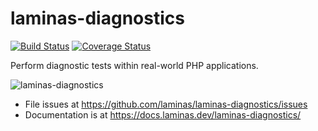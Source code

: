 laminas-diagnostics
===============

[![Build Status](https://travis-ci.com/laminas/laminas-diagnostics.svg?branch=master)](https://travis-ci.com/laminas/laminas-diagnostics)
[![Coverage Status](https://coveralls.io/repos/github/laminas/laminas-diagnostics/badge.svg?branch=master)](https://coveralls.io/github/laminas/laminas-diagnostics?branch=master)

Perform diagnostic tests within real-world PHP applications.

![laminas-diagnostics](http://i.imgur.com/xd2Na8y.png)

- File issues at https://github.com/laminas/laminas-diagnostics/issues
- Documentation is at https://docs.laminas.dev/laminas-diagnostics/
